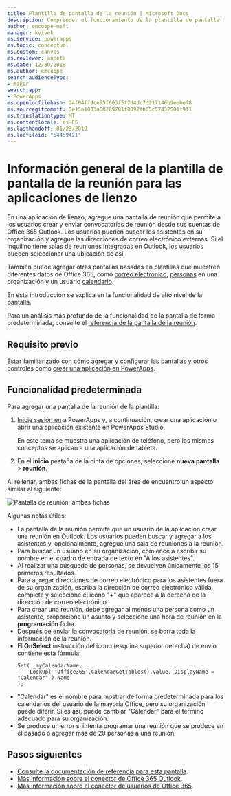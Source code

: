 ```yaml
---
title: Plantilla de pantalla de la reunión | Microsoft Docs
description: Comprender el funcionamiento de la plantilla de pantalla de la reunión para las aplicaciones de lienzo, y ampliar la pantalla para sus casos de uso
author: emcoope-msft
manager: kvivek
ms.service: powerapps
ms.topic: conceptual
ms.custom: canvas
ms.reviewer: anneta
ms.date: 12/30/2018
ms.author: emcoope
search.audienceType:
- maker
search.app:
- PowerApps
ms.openlocfilehash: 24f04ff9ce95f603f5f7d4dc7d217146b9eebef8
ms.sourcegitcommit: 5e15a1033a68289781f8092fb65c57432501f911
ms.translationtype: MT
ms.contentlocale: es-ES
ms.lasthandoff: 01/23/2019
ms.locfileid: "54459421"
---
```

# <a name="overview-of-the-meeting-screen-template-for-canvas-apps"></a>Información general de la plantilla de pantalla de la reunión para las aplicaciones de lienzo

En una aplicación de lienzo, agregue una pantalla de reunión que permite a los usuarios crear y enviar convocatorias de reunión desde sus cuentas de Office 365 Outlook. Los usuarios pueden buscar los asistentes en su organización y agregue las direcciones de correo electrónico externas. Si el inquilino tiene salas de reuniones integradas en Outlook, los usuarios pueden seleccionar una ubicación de así.

También puede agregar otras pantallas basadas en plantillas que muestren diferentes datos de Office 365, como [correo electrónico](email-screen-overview.md), [personas](people-screen-overview.md) en una organización y un usuario [calendario](calendar-screen-overview.md).

En esta introducción se explica en la funcionalidad de alto nivel de la pantalla.

Para un análisis más profundo de la funcionalidad de la pantalla de forma predeterminada, consulte el [referencia de la pantalla de la reunión](meeting-screen-reference.md).

## <a name="prerequisite"></a>Requisito previo

Estar familiarizado con cómo agregar y configurar las pantallas y otros controles como [crear una aplicación en PowerApps](../data-platform-create-app-scratch.md).

## <a name="default-functionality"></a>Funcionalidad predeterminada

Para agregar una pantalla de la reunión de la plantilla:

1. [Inicie sesión en](http://web.powerapps.com?utm_source=padocs&utm_medium=linkinadoc&utm_campaign=referralsfromdoc) a PowerApps y, a continuación, crear una aplicación o abrir una aplicación existente en PowerApps Studio.

    En este tema se muestra una aplicación de teléfono, pero los mismos conceptos se aplican a una aplicación de tableta.

1. En el **inicio** pestaña de la cinta de opciones, seleccione **nueva pantalla** > **reunión**.

  Al rellenar, ambas fichas de la pantalla del área de encuentro un aspecto similar al siguiente:

  ![Pantalla de reunión, ambas fichas](media/meeting-screen/meeting-screen-full-both.png)

Algunas notas útiles:

* La pantalla de la reunión permite que un usuario de la aplicación crear una reunión en Outlook.
  Los usuarios pueden buscar y agregar a los asistentes y, opcionalmente, agregue una sala de reuniones a la reunión.
* Para buscar un usuario en su organización, comience a escribir su nombre en el cuadro de entrada de texto en "A los asistentes".
* Al realizar una búsqueda de personas, se devuelven únicamente los 15 primeros resultados.
* Para agregar direcciones de correo electrónico para los asistentes fuera de su organización, escriba la dirección de correo electrónico válida, completa y seleccione el icono "+" que aparece a la derecha de la dirección de correo electrónico.
* Para crear una reunión, debe agregar al menos una persona como un asistente, proporcione un asunto y seleccione una hora de reunión en la **programación** ficha.
* Después de enviar la convocatoria de reunión, se borra toda la información de la reunión.
* El **OnSelect** instrucción del icono (esquina superior derecha) de envío contiene esta fórmula:
    ```powerapps-dot
    Set( _myCalendarName, 
        LookUp( 'Office365'.CalendarGetTables().value, DisplayName = "Calendar" ).Name 
    );
    ```
* "Calendar" es el nombre para mostrar de forma predeterminada para los calendarios del usuario de la mayoría Office, pero su organización puede diferir. Si es así, puede cambiar "Calendar" para el término adecuado para su organización.
* Se produce un error si intenta programar una reunión que se produce en el pasado o agregar más de 20 personas a una reunión.

## <a name="next-steps"></a>Pasos siguientes

* [Consulte la documentación de referencia para esta pantalla](./meeting-screen-reference.md).
* [Más información sobre el conector de Office 365 Outlook](../connections/connection-office365-outlook.md).
* [Más información sobre el conector de usuarios de Office 365](../connections/connection-office365-users.md).
